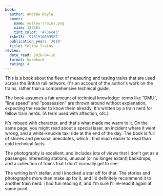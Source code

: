 ```yaml
---
book:
  author: Andrew Royle
  cover:
    name: yellow-trains.png
    size: 122581
    tint_color: '#736c43'
  isbn13: '9781910809587'
  publication_year: '2019'
  title: Yellow Trains
review:
  date_read: 2020-04-18
  format: hardback
  rating: 4
---
```


This is a book about the fleet of measuring and testing trains that are used across the British rail network.
It's an account of the author's work on the trains, rather than a comprehensive technical guide.

The book assumes a fair amount of technical knowledge: terms like "DMU", "line speed" and "possession" are thrown around without explanation, expecting the reader to know them already.
It's written by a train nerd for fellow train nerds.
(A term used with affection, ofc.)

It's imbued with character, and that's what made me warm to it.
On the same page, you might read about a special laser, an incident where it went wrong, and a white-knuckle taxi ride at the end of the day.
The book is full of stories and personal anecdotes, which I find much easier to read than cold technical facts.

The photography is excellent, and includes lots of views that I don't get as a passenger.
Interesting stations, unusual (or no longer extant) backdrops, and a collection of trains that I don't normally get to see.

The writing isn't stellar, and I knocked a star off for that.
The stories and photographs more than make up for it, and I'd definitely recommend it to another train nerd.
I had fun reading it, and I'm sure I'll re-read it again at some point.